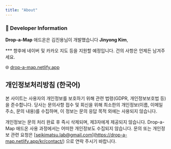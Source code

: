 ```yaml
---
title: "About"
---
```


### 👋 Developer Information
**Drop-a-Map** 애드온은 김진용님이 개발했습니다 **Jinyong Kim**,  

*** 향후에 네이버 및 카카오 지도 등을 지원할 예정입니다. 건의 사항은 언제든 남겨주세요.

🌐 [drop-a-map.netlify.app](https://drop-a-map.netlify.app/)

## 개인정보처리방침 (한국어)

본 사이트는 사용자의 개인정보를 보호하기 위해 관련 법령(GDPR, 개인정보보호법 등)을 준수합니다.
당사는 문의사항 접수 및 회신을 위해 최소한의 개인정보(이름, 이메일 주소, 문의 내용)를 수집하며,
이 정보는 문의 응답 목적 외에는 사용되지 않습니다.

개인정보는 문의 처리 완료 후 즉시 삭제되며, 제3자에게 제공되지 않습니다.
Drop-a-Map 애드온 사용 과정에서는 어떠한 개인정보도 수집되지 않습니다.
문의 또는 개인정보 관련 요청은 [[seikimatsu.lab@gmail.com](mailto:seikimatsu.lab@gmail.com)](https://drop-a-map.netlify.app/kr/contact/) 으로 연락 주시기 바랍니다.
